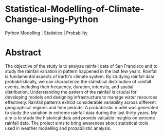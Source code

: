# Statistical-Modelling-of-Climate-Change-using-Python
Python Modelling | Statistics | Probability

# Abstract
The objective of the study is to analyze rainfall data of San Francisco and to study the rainfall variation in pattern happened in the last few years. Rainfall is fundamental aspects of Earth's climate system. By studying rainfall data probabilistically, we can characterize the statistical distribution of rainfall events, including their frequency, duration, intensity, and spatial distribution. Understanding the pattern of the rainfall is crucial for developing models and designing infrastructure to manage water resources effectively. Rainfall patterns exhibit considerable variability across different geographical regions and time 
periods. A probabilistic model was generated to study the variation in extreme rainfall data during the last thirty years. My aim is to study the historical data and provide valuable insights on extreme rainfall data. The project aims to bring awareness about statistical tools used in weather modelling and probabilistic analysis. 
